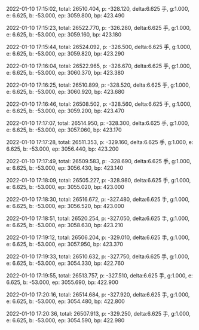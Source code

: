 2022-01-10 17:15:02, total: 26510.404, p: -328.120, delta:6.625 手, g:1.000, e: 6.625, b: -53.000, ep: 3059.800, bp: 423.490

2022-01-10 17:15:23, total: 26522.770, p: -326.280, delta:6.625 手, g:1.000, e: 6.625, b: -53.000, ep: 3059.160, bp: 423.180

2022-01-10 17:15:44, total: 26524.092, p: -326.500, delta:6.625 手, g:1.000, e: 6.625, b: -53.000, ep: 3059.820, bp: 423.290

2022-01-10 17:16:04, total: 26522.965, p: -326.670, delta:6.625 手, g:1.000, e: 6.625, b: -53.000, ep: 3060.370, bp: 423.380

2022-01-10 17:16:25, total: 26510.899, p: -328.520, delta:6.625 手, g:1.000, e: 6.625, b: -53.000, ep: 3060.920, bp: 423.680

2022-01-10 17:16:46, total: 26508.502, p: -328.560, delta:6.625 手, g:1.000, e: 6.625, b: -53.000, ep: 3059.200, bp: 423.470

2022-01-10 17:17:07, total: 26514.950, p: -328.300, delta:6.625 手, g:1.000, e: 6.625, b: -53.000, ep: 3057.060, bp: 423.170

2022-01-10 17:17:28, total: 26511.353, p: -329.160, delta:6.625 手, g:1.000, e: 6.625, b: -53.000, ep: 3056.440, bp: 423.200

2022-01-10 17:17:49, total: 26509.583, p: -328.690, delta:6.625 手, g:1.000, e: 6.625, b: -53.000, ep: 3056.430, bp: 423.140

2022-01-10 17:18:09, total: 26505.227, p: -328.980, delta:6.625 手, g:1.000, e: 6.625, b: -53.000, ep: 3055.020, bp: 423.000

2022-01-10 17:18:30, total: 26516.672, p: -327.480, delta:6.625 手, g:1.000, e: 6.625, b: -53.000, ep: 3056.520, bp: 423.000

2022-01-10 17:18:51, total: 26520.254, p: -327.050, delta:6.625 手, g:1.000, e: 6.625, b: -53.000, ep: 3058.630, bp: 423.210

2022-01-10 17:19:12, total: 26506.204, p: -329.010, delta:6.625 手, g:1.000, e: 6.625, b: -53.000, ep: 3057.950, bp: 423.370

2022-01-10 17:19:33, total: 26510.632, p: -327.750, delta:6.625 手, g:1.000, e: 6.625, b: -53.000, ep: 3054.330, bp: 422.760

2022-01-10 17:19:55, total: 26513.757, p: -327.510, delta:6.625 手, g:1.000, e: 6.625, b: -53.000, ep: 3055.690, bp: 422.900

2022-01-10 17:20:16, total: 26514.684, p: -327.920, delta:6.625 手, g:1.000, e: 6.625, b: -53.000, ep: 3054.480, bp: 422.800

2022-01-10 17:20:36, total: 26507.913, p: -329.250, delta:6.625 手, g:1.000, e: 6.625, b: -53.000, ep: 3054.590, bp: 422.980